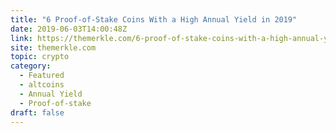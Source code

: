 ```yaml
---
title: "6 Proof-of-Stake Coins With a High Annual Yield in 2019"
date: 2019-06-03T14:00:48Z
link: https://themerkle.com/6-proof-of-stake-coins-with-a-high-annual-yield-in-2019/?utm_medium=RSS&utm_source=hune
site: themerkle.com
topic: crypto
category:
  - Featured
  - altcoins
  - Annual Yield
  - Proof-of-stake
draft: false
---
```

